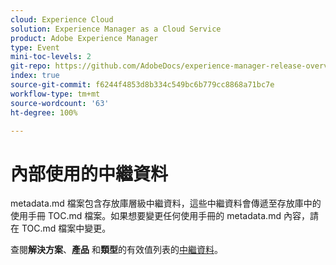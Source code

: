 ```yaml
---
cloud: Experience Cloud
solution: Experience Manager as a Cloud Service
product: Adobe Experience Manager
type: Event
mini-toc-levels: 2
git-repo: https://github.com/AdobeDocs/experience-manager-release-overview-events.zh-Hant
index: true
source-git-commit: f6244f4853d8b334c549bc6b779cc8868a71bc7e
workflow-type: tm+mt
source-wordcount: '63'
ht-degree: 100%

---
```



# 內部使用的中繼資料

metadata.md 檔案包含存放庫層級中繼資料，這些中繼資料會傳遞至存放庫中的使用手冊 TOC.md 檔案。如果想要變更任何使用手冊的 metadata.md 內容，請在 TOC.md 檔案中變更。

查閱&#x200B;**解決方案**、**產品** 和&#x200B;**類型**&#x200B;的有效值列表的[中繼資料](https://experienceleague.adobe.com/docs/authoring-guide-exl/using/editing/user-guide-setup/metadata.html)。

